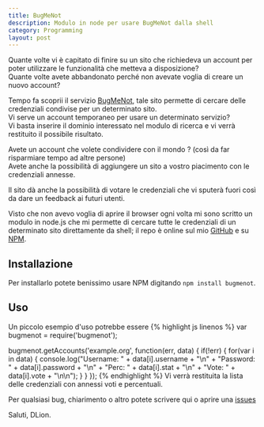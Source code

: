 ```yaml
---
title: BugMeNot
description: Modulo in node per usare BugMeNot dalla shell
category: Programming
layout: post
---
```

Quante volte vi è capitato di finire su un sito che richiedeva un account per poter utilizzare le funzionalità che metteva a disposizione?   
Quante volte avete abbandonato perché non avevate voglia di creare un nuovo account?   
   
    
Tempo fa scoprii il servizio [BugMeNot](http://bugmenot.com), tale sito permette di cercare delle credenziali condivise per un determinato sito.   
Vi serve un account temporaneo per usare un determinato servizio?   
Vi basta inserire il dominio interessato nel modulo di ricerca e vi verrà restituito il possibile risultato.   
   
Avete un account che volete condividere con il mondo ? (così da far risparmiare tempo ad altre persone)   
Avete anche la possibilità di aggiungere un sito a vostro piacimento con le credenziali annesse.   
   
Il sito dà anche la possibilità di votare le credenziali che vi sputerà fuori così da dare un feedback ai futuri utenti.   
   
Visto che non avevo voglia di aprire il browser ogni volta mi sono scritto un modulo in node.js che mi permette di cercare tutte le credenziali di un determinato sito direttamente da shell; il repo è online sul mio [GitHub](https://github.com/dlion/bugmenot) e su [NPM](https://www.npmjs.org/package/bugmenot).

## Installazione
Per installarlo potete benissimo usare NPM digitando `npm install bugmenot`.

## Uso
Un piccolo esempio d'uso potrebbe essere
{% highlight js linenos %}
var bugmenot = require('bugmenot');

bugmenot.getAccounts('example.org', function(err, data) {
    if(!err) {
        for(var i in data) {
        console.log("Username: " + data[i].username + "\n" +
                    "Password: " + data[i].password + "\n" +
                    "Perc: " + data[i].stat + "\n" +
                    "Vote: " + data[i].vote + "\n\n");
        }
    }
});
{% endhighlight %}
Vi verrà restituita la lista delle credenziali con annessi voti e percentuali.

Per qualsiasi bug, chiarimento o altro potete scrivere qui o aprire una [issues](https://github.com/dlion/bugmenot/issues)

Saluti, DLion.
